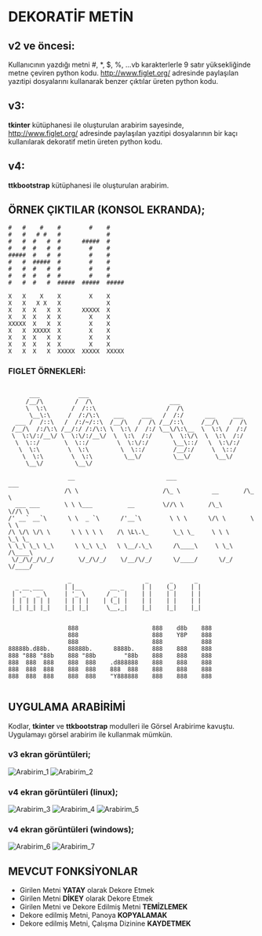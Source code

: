 # DEKORATİF METİN

## v2 ve öncesi:
Kullanıcının yazdığı metni #, *, $, %, ...vb karakterlerle 9 satır yüksekliğinde metne çeviren python kodu.
http://www.figlet.org/ adresinde paylaşılan yazıtipi dosyalarını kullanarak benzer çıktılar üreten python kodu.

## v3:
**tkinter** kütüphanesi ile oluşturulan arabirim sayesinde, http://www.figlet.org/ adresinde paylaşılan yazıtipi dosyalarının bir kaçı kullanılarak dekoratif metin üreten python kodu.

## v4:
**ttkbootstrap** kütüphanesi ile oluşturulan arabirim.

## ÖRNEK ÇIKTILAR (KONSOL EKRANDA);

```
#   #    #    #        #    #      
#   #   # #   #             #      
#   #  #   #  #      #####  #      
#   #  #   #  #        #    #      
#####  #   #  #        #    #      
#   #  #####  #        #    #      
#   #  #   #  #        #    #      
#   #  #   #  #        #    #      
#   #  #   #  #####  #####  ##### 

X   X    X    X        X    X      
X   X   X X   X             X      
X   X  X   X  X      XXXXX  X      
X   X  X   X  X        X    X      
XXXXX  X   X  X        X    X      
X   X  XXXXX  X        X    X      
X   X  X   X  X        X    X      
X   X  X   X  X        X    X      
X   X  X   X  XXXXX  XXXXX  XXXXX
```

### FIGLET ÖRNEKLERİ:

```

      ___           ___                                             
     /__/\         /  /\                      ___                   
     \  \:\       /  /::\                    /  /\                  
      \__\:\     /  /:/\:\    ___     ___   /  /:/      ___     ___ 
  ___ /  /::\   /  /:/~/::\  /__/\   /  /\ /__/::\     /__/\   /  /\
 /__/\  /:/\:\ /__/:/ /:/\:\ \  \:\ /  /:/ \__\/\:\__  \  \:\ /  /:/
 \  \:\/:/__\/ \  \:\/:/__\/  \  \:\  /:/     \  \:\/\  \  \:\  /:/ 
  \  \::/       \  \::/        \  \:\/:/       \__\::/   \  \:\/:/  
   \  \:\        \  \:\         \  \::/        /__/:/     \  \::/   
    \  \:\        \  \:\         \__\/         \__\/       \__\/    
     \__\/         \__\/                                            

                 __                          ___                    ___         
                /\ \                        /\_ \         __       /\_ \        
  ___ ___       \ \ \___          __        \//\ \       /\_\      \//\ \       
/' __` __`\      \ \  _ `\      /'__`\        \ \ \      \/\ \       \ \ \      
/\ \/\ \/\ \      \ \ \ \ \    /\ \L\.\_       \_\ \_     \ \ \       \_\ \_    
\ \_\ \_\ \_\      \ \_\ \_\   \ \__/.\_\      /\____\     \ \_\      /\____\   
 \/_/\/_/\/_/       \/_/\/_/    \/__/\/_/      \/____/      \/_/      \/____/

                 _                     _      _      _    
  _ __ ___      | |__        __ _     | |    (_)    | |   
 | '_ ` _ \     | '_ \      / _` |    | |    | |    | |   
 | | | | | |    | | | |    | (_| |    | |    | |    | |   
 |_| |_| |_|    |_| |_|     \__,_|    |_|    |_|    |_|     
                                             
                                                                                                                  
                 888                     888    d8b    888    
                 888                     888    Y8P    888    
                 888                     888           888    
88888b.d88b.     88888b.      8888b.     888    888    888    
888 "888 "88b    888 "88b        "88b    888    888    888    
888  888  888    888  888    .d888888    888    888    888    
888  888  888    888  888    888  888    888    888    888    
888  888  888    888  888    "Y888888    888    888    888
                                                                                                                 
```
## UYGULAMA ARABİRİMİ

Kodlar, **tkinter** ve **ttkbootstrap** modulleri ile Görsel Arabirime kavuştu.
Uygulamayı görsel arabirim ile kullanmak mümkün.

### v3 ekran görüntüleri;
![Arabirim_1](img/Arabirim_v3_1.png)
![Arabirim_2](img/Arabirim_v3_2.png)

### v4 ekran görüntüleri (linux);
![Arabirim_3](img/Arabirim_v4_1.png)
![Arabirim_4](img/Arabirim_v4_2.png)
![Arabirim_5](img/Arabirim_v4_3.png)

### v4 ekran görüntüleri (windows);
![Arabirim_6](img/Arabirim_v4_4_win.png)
![Arabirim_7](img/Arabirim_v4_5_win.png)

## MEVCUT FONKSİYONLAR

* Girilen Metni **YATAY** olarak Dekore Etmek
* Girilen Metni **DİKEY** olarak Dekore Etmek
* Girilen Metni ve Dekore Edilmiş Metni **TEMİZLEMEK**
* Dekore edilmiş Metni, Panoya **KOPYALAMAK**
* Dekore edilmiş Metni, Çalışma Dizinine **KAYDETMEK**
